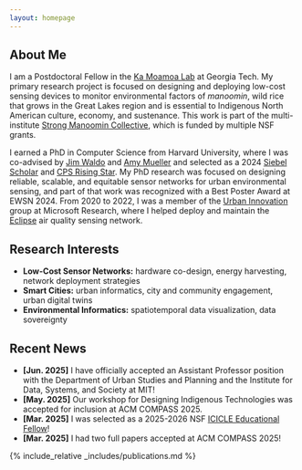 ```yaml
---
layout: homepage
---
```


## About Me

I am a Postdoctoral Fellow in the [Ka Moamoa Lab](https://kamoamoa.com) at Georgia Tech. My primary research project is focused on designing and deploying low-cost sensing devices to monitor environmental factors of _manoomin_, wild rice that grows in the Great Lakes region and is essential to Indigenous North American culture, economy, and sustenance. This work is part of the multi-institute [Strong Manoomin Collective](https://www.manoom.in), which is funded by multiple NSF grants.

I earned a PhD in Computer Science from Harvard University, where I was co-advised by [Jim Waldo](http://www.eecs.harvard.edu/~waldo/) and [Amy Mueller](https://coe.northeastern.edu/people/mueller-amy/) and selected as a 2024 [Siebel Scholar](https://www.siebelscholars.com/articles/siebel-scholars-foundation-announces-class-of-2024/) and [CPS Rising Star](https://risingstars.linklab.virginia.edu/2024/). My PhD research was focused on designing reliable, scalable, and equitable sensor networks for urban environmental sensing, and part of that work was recognized with a Best Poster Award at EWSN 2024. From 2020 to 2022, I was a member of the [Urban Innovation](https://www.microsoft.com/en-us/research/group/urban-innovation/) group at Microsoft Research, where I helped deploy and maintain the [Eclipse](https://www.microsoft.com/en-us/research/project/project-eclipse/) air quality sensing network. 


## Research Interests

- **Low-Cost Sensor Networks:** hardware co-design, energy harvesting, network deployment strategies
- **Smart Cities:** urban informatics, city and community engagement, urban digital twins
- **Environmental Informatics:** spatiotemporal data visualization, data sovereignty
  
## Recent News

- **[Jun. 2025]** I have officially accepted an Assistant Professor position with the Department of Urban Studies and Planning and the Institute for Data, Systems, and Society at MIT!
- **[May. 2025]** Our workshop for Designing Indigenous Technologies was accepted for inclusion at ACM COMPASS 2025.
- **[Mar. 2025]** I was selected as a 2025-2026 NSF [ICICLE Educational Fellow](https://icicle.osu.edu/education-and-outreach/icicle-educational-fellows-program)!
- **[Mar. 2025]** I had two full papers accepted at ACM COMPASS 2025!









{% include_relative _includes/publications.md %}

